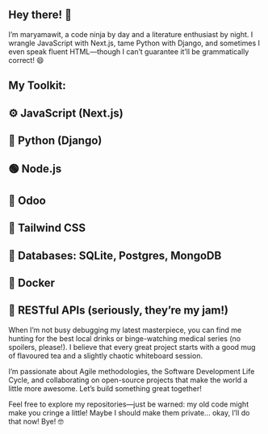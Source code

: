 ## Hey there! 👋
I’m maryamawit, a code ninja by day and a literature enthusiast by night. I wrangle JavaScript with Next.js, tame Python with Django, and sometimes I even speak fluent HTML—though I can’t guarantee it’ll be grammatically correct! 😄

## My Toolkit:
## ⚙️ JavaScript (Next.js)
## 🐍 Python (Django)
## 🟢 Node.js
## 🐍 Odoo
## 🎨 Tailwind CSS
## 💾 Databases: SQLite, Postgres, MongoDB
## 🐳 Docker
## 🔗 RESTful APIs (seriously, they’re my jam!)

When I’m not busy debugging my latest masterpiece, you can find me hunting for the best local drinks or binge-watching medical series (no spoilers, please!). I believe that every great project starts with a good mug of flavoured tea and a slightly chaotic whiteboard session.

I’m passionate about Agile methodologies, the Software Development Life Cycle, and collaborating on open-source projects that make the world a little more awesome. Let’s build something great together!

Feel free to explore my repositories—just be warned: my old code might make you cringe a little! Maybe I should make them private... okay, I’ll do that now! Bye! 🤓


<!--
**Mariamawitseifu/mariamawitseifu** is a ✨ _special_ ✨ repository because its `README.md` (this file) appears on your GitHub profile.

Here are some ideas to get you started:

- 🔭 I’m currently working on ...
- 🌱 I’m currently learning ...
- 👯 I’m looking to collaborate on ...
- 🤔 I’m looking for help with ...
- 💬 Ask me about ...
- 📫 How to reach me: ...
- 😄 Pronouns: ...
- ⚡ Fun fact: ...
-->

